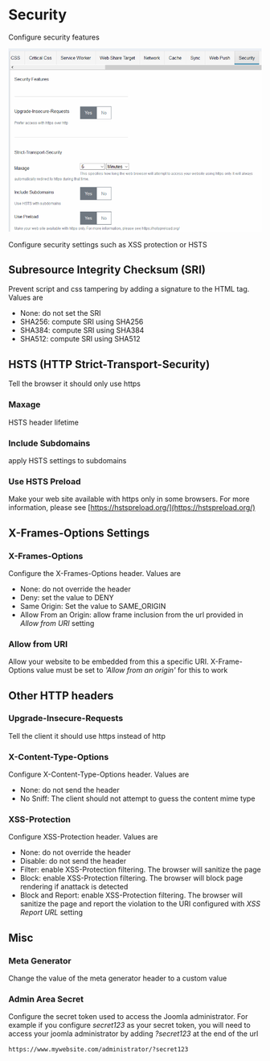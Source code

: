 # Security

Configure security features

![Security settings](./img/security-settings.PNG)

Configure security settings such as XSS protection or HSTS

## Subresource Integrity Checksum (SRI)

Prevent script and css tampering by adding a signature to the HTML tag. Values are

- None: do not set the SRI
- SHA256: compute SRI using SHA256
- SHA384: compute SRI using SHA384
- SHA512: compute SRI using SHA512

## HSTS (HTTP Strict-Transport-Security)

Tell the browser it should only use https

### Maxage

HSTS header lifetime

### Include Subdomains

apply HSTS settings to subdomains

### Use HSTS Preload

Make your web site available with https only in some browsers. For more information, please see [https://hstspreload.org/](https://hstspreload.org/)

## X-Frames-Options Settings

### X-Frames-Options

Configure the X-Frames-Options header. Values are

- None: do not override the header
- Deny: set the value to DENY
- Same Origin: Set the value to SAME_ORIGIN
- Allow From an Origin: allow frame inclusion from the url provided in _Allow from URI_ setting

### Allow from URI

Allow your website to be embedded from this a specific URI. X-Frame-Options value must be set to _'Allow from an origin'_ for this to work

## Other HTTP headers

### Upgrade-Insecure-Requests

Tell the client it should use https instead of http

### X-Content-Type-Options

Configure X-Content-Type-Options header. Values are

- None: do not send the header
- No Sniff: The client should not attempt to guess the content mime type

### XSS-Protection

Configure XSS-Protection header. Values are

- None: do not override the header
- Disable: do not send the header
- Filter: enable XSS-Protection filtering. The browser will sanitize the page
- Block: enable XSS-Protection filtering. The browser will block page rendering if anattack is detected
- Block and Report: enable XSS-Protection filtering. The browser will sanitize the page and report the violation to the URI configured with _XSS Report URL_ setting

## Misc

### Meta Generator

Change the value of the meta generator header to a custom value

### Admin Area Secret

Configure the secret token used to access the Joomla administrator. For example if you configure _secret123_ as your secret token, you will need to access your joomla administrator by adding _?secret123_ at the end of the url

```http
https://www.mywebsite.com/administrator/?secret123
```
